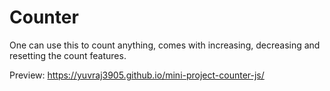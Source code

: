 # Counter

One can use this to count anything, comes with increasing, decreasing and resetting the count features.

Preview: https://yuvraj3905.github.io/mini-project-counter-js/
